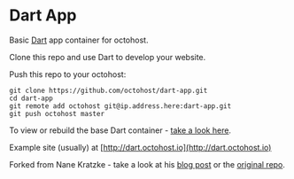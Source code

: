 Dart App
====

Basic [Dart](https://www.dartlang.org/) app container for octohost.

Clone this repo and use Dart to develop your website.

Push this repo to your octohost:

```
git clone https://github.com/octohost/dart-app.git
cd dart-app
git remote add octohost git@ip.address.here:dart-app.git
git push octohost master
```

To view or rebuild the base Dart container - [take a look here](https://github.com/octohost/dart).

Example site \(usually\) at [http://dart.octohost.io](http://dart.octohost.io)

Forked from Nane Kratzke - take a look at his [blog post](http://www.nkode.io/2014/03/05/dockerize-dart.html) or the [original repo](https://github.com/nkratzke/containerdart).
